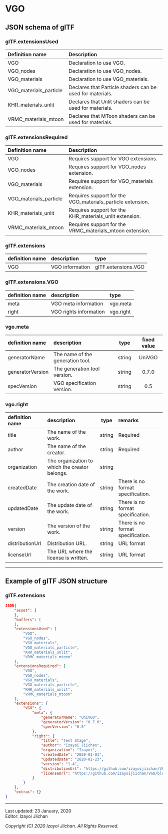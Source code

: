 # VGO

## JSON schema of glTF

### glTF.extensionsUsed

|Definition name|Description|
|:---|:---|
|VGO|Declaration to use VGO.|
|VGO_nodes|Declaration to use VGO_nodes.|
|VGO_materials|Declaration to use VGO_materials.|
|VGO_materials_particle|Declares that Particle shaders can be used for materials.|
|KHR_materials_unlit|Declares that Unlit shaders can be used for materials.|
|VRMC_materials_mtoon|Declares that MToon shaders can be used for materials.|

### glTF.extensionsRequired

|Definition name|Description|
|:---|:---|
|VGO|Requires support for VGO extensions.|
|VGO_nodes|Requires support for VGO_nodes extension.|
|VGO_materials|Requires support for VGO_materials extension.|
|VGO_materials_particle|Requires support for the VGO_materials_particle extension.|
|KHR_materials_unlit|Requires support for the KHR_materials_unlit extension.|
|VRMC_materials_mtoon|Requires support for the VRMC_materials_mtoon extension.|

### glTF.extensions

|definition name|description|type|
|:---|:---|:---|
|VGO|VGO information|glTF.extensions.VGO|

### glTF.extensions.VGO

|definition name|description|type|
|:---|:---|:---|
|meta|VGO meta information|vgo.meta|
|right|VGO rights information|vgo.right|

### vgo.meta

|definition name|description|type|fixed value|
|:---|:---|:---:|:---:|
|generatorName|The name of the generation tool.|string|UniVGO|
|generatorVersion|The generation tool version.|string|0.7.0|
|specVersion|VGO specification version.|string|0.5|

### vgo.right

|definition name|description|type|remarks|
|:---|:---|:---:|:---|
|title|The name of the work.|string|Required|
|author|The name of the creator.|string|Required|
|organization|The organization to which the creator belongs.|string||
|createdDate|The creation date of the work.|string|There is no format specification.|
|updatedDate|The update date of the work.|string|There is no format specification.|
|version|The version of the work.|string|There is no format specification.|
|distributionUrl|Distribution URL.|string|URL format|
|licenseUrl|The URL where the license is written.|string|URL format|

___
## Example of glTF JSON structure


### glTF.extensions
```json
JSON{
    "asset": {
    },
    "buffers": [
    ],
    "extensionsUsed": [
        "VGO",
        "VGO_nodes",
        "VGO_materials",
        "VGO_materials_particle",
        "KHR_materials_unlit",
        "VRMC_materials_mtoon"
    ],
    "extensionsRequired": [
        "VGO",
        "VGO_nodes",
        "VGO_materials",
        "VGO_materials_particle",
        "KHR_materials_unlit",
        "VRMC_materials_mtoon"
    ],
    "extensions": {
        "VGO": {
            "meta": {
                "generatorName": "UniVGO",
                "generatorVersion": "0.7.0",
                "specVersion": "0.5"
            },
            "right": {
                "title": "Test Stage",
                "author": "Izayoi Jiichan",
                "organization": "Izayoi",
                "createdDate": "2020-01-01",
                "updatedDate": "2020-01-23",
                "version": "1.4",
                "distributionUrl": "https://github.com/izayoijiichan/VGO",
                "licenseUrl": "https://github.com/izayoijiichan/VGO/blob/master/UniVgo/LICENSE.md"
            }
        }
    },
    "extras": {}
}
```
___
Last updated: 23 January, 2020  
Editor: Izayoi Jiichan

*Copyright (C) 2020 Izayoi Jiichan. All Rights Reserved.*
